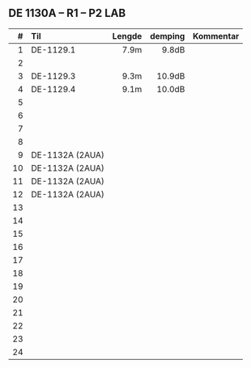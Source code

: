 ## DE 1130A – R1 – P2  LAB

|#   |        Til       |Lengde|demping|Kommentar|
|---:|:-----------------|-----:|------:|:--------|
|   1|DE-1129.1         |7.9m  |9.8dB  |         |
|   2|                  |      |       |         |
|   3|DE-1129.3         |9.3m  |10.9dB |         |
|   4|DE-1129.4         |9.1m  |10.0dB |         |
|   5|                  |      |       |         |
|   6|                  |      |       |         |
|   7|                  |      |       |         |
|   8|                  |      |       |         |
|   9|DE-1132A (2AUA)   |      |       |         |
|  10|DE-1132A (2AUA)   |      |       |         |
|  11|DE-1132A (2AUA)   |      |       |         |
|  12|DE-1132A (2AUA)   |      |       |         |
|  13|                  |      |       |         |
|  14|                  |      |       |         |
|  15|                  |      |       |         |
|  16|                  |      |       |         |
|  17|                  |      |       |         |
|  18|                  |      |       |         |  
|  19|                  |      |       |         |
|  20|                  |      |       |         |
|  21|                  |      |       |         |
|  22|                  |      |       |         |
|  23|                  |      |       |         |
|  24|                  |      |       |         |
